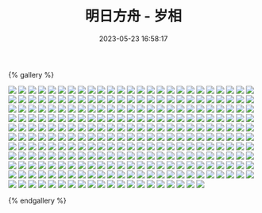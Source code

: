 ﻿---
title: 明日方舟 - 岁相
date: 2023-05-23 16:58:17
comments: false
---

{% gallery %}

![](https://cdn.jsdelivr.net/gh/1405720461/images@master/Arknights2/1.webp)
![](https://cdn.jsdelivr.net/gh/1405720461/images@master/Arknights2/2.webp)
![](https://cdn.jsdelivr.net/gh/1405720461/images@master/Arknights2/3.webp)
![](https://cdn.jsdelivr.net/gh/1405720461/images@master/Arknights2/4.webp)
![](https://cdn.jsdelivr.net/gh/1405720461/images@master/Arknights2/5.webp)
![](https://cdn.jsdelivr.net/gh/1405720461/images@master/Arknights2/6.webp)
![](https://cdn.jsdelivr.net/gh/1405720461/images@master/Arknights2/7.webp)
![](https://cdn.jsdelivr.net/gh/1405720461/images@master/Arknights2/8.webp)
![](https://cdn.jsdelivr.net/gh/1405720461/images@master/Arknights2/9.webp)
![](https://cdn.jsdelivr.net/gh/1405720461/images@master/Arknights2/10.webp)
![](https://cdn.jsdelivr.net/gh/1405720461/images@master/Arknights2/11.webp)
![](https://cdn.jsdelivr.net/gh/1405720461/images@master/Arknights2/12.webp)
![](https://cdn.jsdelivr.net/gh/1405720461/images@master/Arknights2/13.webp)
![](https://cdn.jsdelivr.net/gh/1405720461/images@master/Arknights2/14.webp)
![](https://cdn.jsdelivr.net/gh/1405720461/images@master/Arknights2/15.webp)
![](https://cdn.jsdelivr.net/gh/1405720461/images@master/Arknights2/16.webp)
![](https://cdn.jsdelivr.net/gh/1405720461/images@master/Arknights2/17.webp)
![](https://cdn.jsdelivr.net/gh/1405720461/images@master/Arknights2/18.webp)
![](https://cdn.jsdelivr.net/gh/1405720461/images@master/Arknights2/19.webp)
![](https://cdn.jsdelivr.net/gh/1405720461/images@master/Arknights2/20.webp)
![](https://cdn.jsdelivr.net/gh/1405720461/images@master/Arknights2/21.webp)
![](https://cdn.jsdelivr.net/gh/1405720461/images@master/Arknights2/22.webp)
![](https://cdn.jsdelivr.net/gh/1405720461/images@master/Arknights2/23.webp)
![](https://cdn.jsdelivr.net/gh/1405720461/images@master/Arknights2/24.webp)
![](https://cdn.jsdelivr.net/gh/1405720461/images@master/Arknights2/25.webp)
![](https://cdn.jsdelivr.net/gh/1405720461/images@master/Arknights2/26.webp)
![](https://cdn.jsdelivr.net/gh/1405720461/images@master/Arknights2/27.webp)
![](https://cdn.jsdelivr.net/gh/1405720461/images@master/Arknights2/28.webp)
![](https://cdn.jsdelivr.net/gh/1405720461/images@master/Arknights2/29.webp)
![](https://cdn.jsdelivr.net/gh/1405720461/images@master/Arknights2/30.webp)
![](https://cdn.jsdelivr.net/gh/1405720461/images@master/Arknights2/31.webp)
![](https://cdn.jsdelivr.net/gh/1405720461/images@master/Arknights2/32.webp)
![](https://cdn.jsdelivr.net/gh/1405720461/images@master/Arknights2/33.webp)
![](https://cdn.jsdelivr.net/gh/1405720461/images@master/Arknights2/34.webp)
![](https://cdn.jsdelivr.net/gh/1405720461/images@master/Arknights2/35.webp)
![](https://cdn.jsdelivr.net/gh/1405720461/images@master/Arknights2/36.webp)
![](https://cdn.jsdelivr.net/gh/1405720461/images@master/Arknights2/37.webp)
![](https://cdn.jsdelivr.net/gh/1405720461/images@master/Arknights2/38.webp)
![](https://cdn.jsdelivr.net/gh/1405720461/images@master/Arknights2/39.webp)
![](https://cdn.jsdelivr.net/gh/1405720461/images@master/Arknights2/40.webp)
![](https://cdn.jsdelivr.net/gh/1405720461/images@master/Arknights2/41.webp)
![](https://cdn.jsdelivr.net/gh/1405720461/images@master/Arknights2/42.webp)
![](https://cdn.jsdelivr.net/gh/1405720461/images@master/Arknights2/43.webp)
![](https://cdn.jsdelivr.net/gh/1405720461/images@master/Arknights2/44.webp)
![](https://cdn.jsdelivr.net/gh/1405720461/images@master/Arknights2/45.webp)
![](https://cdn.jsdelivr.net/gh/1405720461/images@master/Arknights2/46.webp)
![](https://cdn.jsdelivr.net/gh/1405720461/images@master/Arknights2/47.webp)
![](https://cdn.jsdelivr.net/gh/1405720461/images@master/Arknights2/48.webp)
![](https://cdn.jsdelivr.net/gh/1405720461/images@master/Arknights2/49.webp)
![](https://cdn.jsdelivr.net/gh/1405720461/images@master/Arknights2/50.webp)
![](https://cdn.jsdelivr.net/gh/1405720461/images@master/Arknights2/51.webp)
![](https://cdn.jsdelivr.net/gh/1405720461/images@master/Arknights2/52.webp)
![](https://cdn.jsdelivr.net/gh/1405720461/images@master/Arknights2/53.webp)
![](https://cdn.jsdelivr.net/gh/1405720461/images@master/Arknights2/54.webp)
![](https://cdn.jsdelivr.net/gh/1405720461/images@master/Arknights2/55.webp)
![](https://cdn.jsdelivr.net/gh/1405720461/images@master/Arknights2/56.webp)
![](https://cdn.jsdelivr.net/gh/1405720461/images@master/Arknights2/57.webp)
![](https://cdn.jsdelivr.net/gh/1405720461/images@master/Arknights2/58.webp)
![](https://cdn.jsdelivr.net/gh/1405720461/images@master/Arknights2/59.webp)
![](https://cdn.jsdelivr.net/gh/1405720461/images@master/Arknights2/60.webp)
![](https://cdn.jsdelivr.net/gh/1405720461/images@master/Arknights2/61.webp)
![](https://cdn.jsdelivr.net/gh/1405720461/images@master/Arknights2/62.webp)
![](https://cdn.jsdelivr.net/gh/1405720461/images@master/Arknights2/63.webp)
![](https://cdn.jsdelivr.net/gh/1405720461/images@master/Arknights2/64.webp)
![](https://cdn.jsdelivr.net/gh/1405720461/images@master/Arknights2/65.webp)
![](https://cdn.jsdelivr.net/gh/1405720461/images@master/Arknights2/66.webp)
![](https://cdn.jsdelivr.net/gh/1405720461/images@master/Arknights2/67.webp)
![](https://cdn.jsdelivr.net/gh/1405720461/images@master/Arknights2/68.webp)
![](https://cdn.jsdelivr.net/gh/1405720461/images@master/Arknights2/69.webp)
![](https://cdn.jsdelivr.net/gh/1405720461/images@master/Arknights2/70.webp)
![](https://cdn.jsdelivr.net/gh/1405720461/images@master/Arknights2/71.webp)
![](https://cdn.jsdelivr.net/gh/1405720461/images@master/Arknights2/72.webp)
![](https://cdn.jsdelivr.net/gh/1405720461/images@master/Arknights2/73.webp)
![](https://cdn.jsdelivr.net/gh/1405720461/images@master/Arknights2/74.webp)
![](https://cdn.jsdelivr.net/gh/1405720461/images@master/Arknights2/75.webp)
![](https://cdn.jsdelivr.net/gh/1405720461/images@master/Arknights2/76.webp)
![](https://cdn.jsdelivr.net/gh/1405720461/images@master/Arknights2/77.webp)
![](https://cdn.jsdelivr.net/gh/1405720461/images@master/Arknights2/78.webp)
![](https://cdn.jsdelivr.net/gh/1405720461/images@master/Arknights2/79.webp)
![](https://cdn.jsdelivr.net/gh/1405720461/images@master/Arknights2/80.webp)
![](https://cdn.jsdelivr.net/gh/1405720461/images@master/Arknights2/81.webp)
![](https://cdn.jsdelivr.net/gh/1405720461/images@master/Arknights2/82.webp)
![](https://cdn.jsdelivr.net/gh/1405720461/images@master/Arknights2/83.webp)
![](https://cdn.jsdelivr.net/gh/1405720461/images@master/Arknights2/84.webp)
![](https://cdn.jsdelivr.net/gh/1405720461/images@master/Arknights2/85.webp)
![](https://cdn.jsdelivr.net/gh/1405720461/images@master/Arknights2/86.webp)
![](https://cdn.jsdelivr.net/gh/1405720461/images@master/Arknights2/87.webp)
![](https://cdn.jsdelivr.net/gh/1405720461/images@master/Arknights2/88.webp)
![](https://cdn.jsdelivr.net/gh/1405720461/images@master/Arknights2/89.webp)
![](https://cdn.jsdelivr.net/gh/1405720461/images@master/Arknights2/90.webp)
![](https://cdn.jsdelivr.net/gh/1405720461/images@master/Arknights2/91.webp)
![](https://cdn.jsdelivr.net/gh/1405720461/images@master/Arknights2/92.webp)
![](https://cdn.jsdelivr.net/gh/1405720461/images@master/Arknights2/93.webp)
![](https://cdn.jsdelivr.net/gh/1405720461/images@master/Arknights2/94.webp)
![](https://cdn.jsdelivr.net/gh/1405720461/images@master/Arknights2/95.webp)
![](https://cdn.jsdelivr.net/gh/1405720461/images@master/Arknights2/96.webp)
![](https://cdn.jsdelivr.net/gh/1405720461/images@master/Arknights2/97.webp)
![](https://cdn.jsdelivr.net/gh/1405720461/images@master/Arknights2/98.webp)
![](https://cdn.jsdelivr.net/gh/1405720461/images@master/Arknights2/99.webp)
![](https://cdn.jsdelivr.net/gh/1405720461/images@master/Arknights2/100.webp)
![](https://cdn.jsdelivr.net/gh/1405720461/images@master/Arknights2/101.webp)
![](https://cdn.jsdelivr.net/gh/1405720461/images@master/Arknights2/102.webp)
![](https://cdn.jsdelivr.net/gh/1405720461/images@master/Arknights2/103.webp)
![](https://cdn.jsdelivr.net/gh/1405720461/images@master/Arknights2/104.webp)
![](https://cdn.jsdelivr.net/gh/1405720461/images@master/Arknights2/105.webp)
![](https://cdn.jsdelivr.net/gh/1405720461/images@master/Arknights2/106.webp)
![](https://cdn.jsdelivr.net/gh/1405720461/images@master/Arknights2/107.webp)
![](https://cdn.jsdelivr.net/gh/1405720461/images@master/Arknights2/108.webp)
![](https://cdn.jsdelivr.net/gh/1405720461/images@master/Arknights2/109.webp)
![](https://cdn.jsdelivr.net/gh/1405720461/images@master/Arknights2/110.webp)
![](https://cdn.jsdelivr.net/gh/1405720461/images@master/Arknights2/111.webp)
![](https://cdn.jsdelivr.net/gh/1405720461/images@master/Arknights2/112.webp)
![](https://cdn.jsdelivr.net/gh/1405720461/images@master/Arknights2/113.webp)
![](https://cdn.jsdelivr.net/gh/1405720461/images@master/Arknights2/114.webp)
![](https://cdn.jsdelivr.net/gh/1405720461/images@master/Arknights2/115.webp)
![](https://cdn.jsdelivr.net/gh/1405720461/images@master/Arknights2/116.webp)
![](https://cdn.jsdelivr.net/gh/1405720461/images@master/Arknights2/117.webp)
![](https://cdn.jsdelivr.net/gh/1405720461/images@master/Arknights2/118.webp)
![](https://cdn.jsdelivr.net/gh/1405720461/images@master/Arknights2/119.webp)
![](https://cdn.jsdelivr.net/gh/1405720461/images@master/Arknights2/120.webp)
![](https://cdn.jsdelivr.net/gh/1405720461/images@master/Arknights2/121.webp)
![](https://cdn.jsdelivr.net/gh/1405720461/images@master/Arknights2/122.webp)
![](https://cdn.jsdelivr.net/gh/1405720461/images@master/Arknights2/123.webp)
![](https://cdn.jsdelivr.net/gh/1405720461/images@master/Arknights2/124.webp)
![](https://cdn.jsdelivr.net/gh/1405720461/images@master/Arknights2/125.webp)
![](https://cdn.jsdelivr.net/gh/1405720461/images@master/Arknights2/126.webp)
![](https://cdn.jsdelivr.net/gh/1405720461/images@master/Arknights2/127.webp)
![](https://cdn.jsdelivr.net/gh/1405720461/images@master/Arknights2/128.webp)
![](https://cdn.jsdelivr.net/gh/1405720461/images@master/Arknights2/129.webp)
![](https://cdn.jsdelivr.net/gh/1405720461/images@master/Arknights2/130.webp)
![](https://cdn.jsdelivr.net/gh/1405720461/images@master/Arknights2/131.webp)
![](https://cdn.jsdelivr.net/gh/1405720461/images@master/Arknights2/132.webp)
![](https://cdn.jsdelivr.net/gh/1405720461/images@master/Arknights2/133.webp)
![](https://cdn.jsdelivr.net/gh/1405720461/images@master/Arknights2/134.webp)
![](https://cdn.jsdelivr.net/gh/1405720461/images@master/Arknights2/135.webp)
![](https://cdn.jsdelivr.net/gh/1405720461/images@master/Arknights2/136.webp)
![](https://cdn.jsdelivr.net/gh/1405720461/images@master/Arknights2/137.webp)
![](https://cdn.jsdelivr.net/gh/1405720461/images@master/Arknights2/138.webp)
![](https://cdn.jsdelivr.net/gh/1405720461/images@master/Arknights2/139.webp)
![](https://cdn.jsdelivr.net/gh/1405720461/images@master/Arknights2/140.webp)
![](https://cdn.jsdelivr.net/gh/1405720461/images@master/Arknights2/141.webp)
![](https://cdn.jsdelivr.net/gh/1405720461/images@master/Arknights2/142.webp)
![](https://cdn.jsdelivr.net/gh/1405720461/images@master/Arknights2/143.webp)
![](https://cdn.jsdelivr.net/gh/1405720461/images@master/Arknights2/144.webp)
![](https://cdn.jsdelivr.net/gh/1405720461/images@master/Arknights2/145.webp)
![](https://cdn.jsdelivr.net/gh/1405720461/images@master/Arknights2/146.webp)
![](https://cdn.jsdelivr.net/gh/1405720461/images@master/Arknights2/147.webp)
![](https://cdn.jsdelivr.net/gh/1405720461/images@master/Arknights2/148.webp)
![](https://cdn.jsdelivr.net/gh/1405720461/images@master/Arknights2/149.webp)
![](https://cdn.jsdelivr.net/gh/1405720461/images@master/Arknights2/150.webp)
![](https://cdn.jsdelivr.net/gh/1405720461/images@master/Arknights2/151.webp)
![](https://cdn.jsdelivr.net/gh/1405720461/images@master/Arknights2/152.webp)
![](https://cdn.jsdelivr.net/gh/1405720461/images@master/Arknights2/153.webp)
![](https://cdn.jsdelivr.net/gh/1405720461/images@master/Arknights2/154.webp)
![](https://cdn.jsdelivr.net/gh/1405720461/images@master/Arknights2/155.webp)
![](https://cdn.jsdelivr.net/gh/1405720461/images@master/Arknights2/156.webp)
![](https://cdn.jsdelivr.net/gh/1405720461/images@master/Arknights2/157.webp)
![](https://cdn.jsdelivr.net/gh/1405720461/images@master/Arknights2/158.webp)
![](https://cdn.jsdelivr.net/gh/1405720461/images@master/Arknights2/159.webp)
![](https://cdn.jsdelivr.net/gh/1405720461/images@master/Arknights2/160.webp)
![](https://cdn.jsdelivr.net/gh/1405720461/images@master/Arknights2/161.webp)
![](https://cdn.jsdelivr.net/gh/1405720461/images@master/Arknights2/162.webp)
![](https://cdn.jsdelivr.net/gh/1405720461/images@master/Arknights2/163.webp)
![](https://cdn.jsdelivr.net/gh/1405720461/images@master/Arknights2/164.webp)
![](https://cdn.jsdelivr.net/gh/1405720461/images@master/Arknights2/165.webp)
![](https://cdn.jsdelivr.net/gh/1405720461/images@master/Arknights2/166.webp)
![](https://cdn.jsdelivr.net/gh/1405720461/images@master/Arknights2/167.webp)
![](https://cdn.jsdelivr.net/gh/1405720461/images@master/Arknights2/168.webp)
![](https://cdn.jsdelivr.net/gh/1405720461/images@master/Arknights2/169.webp)
![](https://cdn.jsdelivr.net/gh/1405720461/images@master/Arknights2/170.webp)
![](https://cdn.jsdelivr.net/gh/1405720461/images@master/Arknights2/171.webp)
![](https://cdn.jsdelivr.net/gh/1405720461/images@master/Arknights2/172.webp)
![](https://cdn.jsdelivr.net/gh/1405720461/images@master/Arknights2/173.webp)
![](https://cdn.jsdelivr.net/gh/1405720461/images@master/Arknights2/174.webp)
![](https://cdn.jsdelivr.net/gh/1405720461/images@master/Arknights2/175.webp)
![](https://cdn.jsdelivr.net/gh/1405720461/images@master/Arknights2/176.webp)
![](https://cdn.jsdelivr.net/gh/1405720461/images@master/Arknights2/177.webp)
![](https://cdn.jsdelivr.net/gh/1405720461/images@master/Arknights2/178.webp)
![](https://cdn.jsdelivr.net/gh/1405720461/images@master/Arknights2/179.webp)
![](https://cdn.jsdelivr.net/gh/1405720461/images@master/Arknights2/180.webp)
![](https://cdn.jsdelivr.net/gh/1405720461/images@master/Arknights2/181.webp)
![](https://cdn.jsdelivr.net/gh/1405720461/images@master/Arknights2/182.webp)
![](https://cdn.jsdelivr.net/gh/1405720461/images@master/Arknights2/183.webp)
![](https://cdn.jsdelivr.net/gh/1405720461/images@master/Arknights2/184.webp)
![](https://cdn.jsdelivr.net/gh/1405720461/images@master/Arknights2/185.webp)
![](https://cdn.jsdelivr.net/gh/1405720461/images@master/Arknights2/186.webp)
![](https://cdn.jsdelivr.net/gh/1405720461/images@master/Arknights2/187.webp)
![](https://cdn.jsdelivr.net/gh/1405720461/images@master/Arknights2/188.webp)
![](https://cdn.jsdelivr.net/gh/1405720461/images@master/Arknights2/189.webp)
![](https://cdn.jsdelivr.net/gh/1405720461/images@master/Arknights2/190.webp)
![](https://cdn.jsdelivr.net/gh/1405720461/images@master/Arknights2/191.webp)
![](https://cdn.jsdelivr.net/gh/1405720461/images@master/Arknights2/192.webp)
![](https://cdn.jsdelivr.net/gh/1405720461/images@master/Arknights2/193.webp)
![](https://cdn.jsdelivr.net/gh/1405720461/images@master/Arknights2/194.webp)
![](https://cdn.jsdelivr.net/gh/1405720461/images@master/Arknights2/195.webp)
![](https://cdn.jsdelivr.net/gh/1405720461/images@master/Arknights2/196.webp)
![](https://cdn.jsdelivr.net/gh/1405720461/images@master/Arknights2/197.webp)
![](https://cdn.jsdelivr.net/gh/1405720461/images@master/Arknights2/198.webp)
![](https://cdn.jsdelivr.net/gh/1405720461/images@master/Arknights2/199.webp)
![](https://cdn.jsdelivr.net/gh/1405720461/images@master/Arknights2/200.webp)
![](https://cdn.jsdelivr.net/gh/1405720461/images@master/Arknights2/201.webp)
![](https://cdn.jsdelivr.net/gh/1405720461/images@master/Arknights2/202.webp)
![](https://cdn.jsdelivr.net/gh/1405720461/images@master/Arknights2/203.webp)
![](https://cdn.jsdelivr.net/gh/1405720461/images@master/Arknights2/204.webp)
![](https://cdn.jsdelivr.net/gh/1405720461/images@master/Arknights2/205.webp)
![](https://cdn.jsdelivr.net/gh/1405720461/images@master/Arknights2/206.webp)
![](https://cdn.jsdelivr.net/gh/1405720461/images@master/Arknights2/207.webp)
![](https://cdn.jsdelivr.net/gh/1405720461/images@master/Arknights2/208.webp)
![](https://cdn.jsdelivr.net/gh/1405720461/images@master/Arknights2/209.webp)
![](https://cdn.jsdelivr.net/gh/1405720461/images@master/Arknights2/210.webp)
![](https://cdn.jsdelivr.net/gh/1405720461/images@master/Arknights2/211.webp)
![](https://cdn.jsdelivr.net/gh/1405720461/images@master/Arknights2/212.webp)
![](https://cdn.jsdelivr.net/gh/1405720461/images@master/Arknights2/213.webp)
![](https://cdn.jsdelivr.net/gh/1405720461/images@master/Arknights2/214.webp)
![](https://cdn.jsdelivr.net/gh/1405720461/images@master/Arknights2/215.webp)
![](https://cdn.jsdelivr.net/gh/1405720461/images@master/Arknights2/216.webp)
![](https://cdn.jsdelivr.net/gh/1405720461/images@master/Arknights2/217.webp)
![](https://cdn.jsdelivr.net/gh/1405720461/images@master/Arknights2/218.webp)
![](https://cdn.jsdelivr.net/gh/1405720461/images@master/Arknights2/219.webp)
![](https://cdn.jsdelivr.net/gh/1405720461/images@master/Arknights2/220.webp)
![](https://cdn.jsdelivr.net/gh/1405720461/images@master/Arknights2/221.webp)
![](https://cdn.jsdelivr.net/gh/1405720461/images@master/Arknights2/222.webp)
![](https://cdn.jsdelivr.net/gh/1405720461/images@master/Arknights2/223.webp)
![](https://cdn.jsdelivr.net/gh/1405720461/images@master/Arknights2/224.webp)
![](https://cdn.jsdelivr.net/gh/1405720461/images@master/Arknights2/225.webp)
![](https://cdn.jsdelivr.net/gh/1405720461/images@master/Arknights2/226.webp)
![](https://cdn.jsdelivr.net/gh/1405720461/images@master/Arknights2/227.webp)
![](https://cdn.jsdelivr.net/gh/1405720461/images@master/Arknights2/228.webp)
![](https://cdn.jsdelivr.net/gh/1405720461/images@master/Arknights2/229.webp)
![](https://cdn.jsdelivr.net/gh/1405720461/images@master/Arknights2/230.webp)
![](https://cdn.jsdelivr.net/gh/1405720461/images@master/Arknights2/231.webp)
![](https://cdn.jsdelivr.net/gh/1405720461/images@master/Arknights2/232.webp)
![](https://cdn.jsdelivr.net/gh/1405720461/images@master/Arknights2/233.webp)
![](https://cdn.jsdelivr.net/gh/1405720461/images@master/Arknights2/234.webp)
![](https://cdn.jsdelivr.net/gh/1405720461/images@master/Arknights2/235.webp)
![](https://cdn.jsdelivr.net/gh/1405720461/images@master/Arknights2/236.webp)
![](https://cdn.jsdelivr.net/gh/1405720461/images@master/Arknights2/237.webp)
![](https://cdn.jsdelivr.net/gh/1405720461/images@master/Arknights2/238.webp)
![](https://cdn.jsdelivr.net/gh/1405720461/images@master/Arknights2/239.webp)
![](https://cdn.jsdelivr.net/gh/1405720461/images@master/Arknights2/240.webp)
![](https://cdn.jsdelivr.net/gh/1405720461/images@master/Arknights2/241.webp)
![](https://cdn.jsdelivr.net/gh/1405720461/images@master/Arknights2/242.webp)
![](https://cdn.jsdelivr.net/gh/1405720461/images@master/Arknights2/243.webp)
![](https://cdn.jsdelivr.net/gh/1405720461/images@master/Arknights2/244.webp)
![](https://cdn.jsdelivr.net/gh/1405720461/images@master/Arknights2/245.webp)
![](https://cdn.jsdelivr.net/gh/1405720461/images@master/Arknights2/246.webp)
![](https://cdn.jsdelivr.net/gh/1405720461/images@master/Arknights2/247.webp)
![](https://cdn.jsdelivr.net/gh/1405720461/images@master/Arknights2/248.webp)
![](https://cdn.jsdelivr.net/gh/1405720461/images@master/Arknights2/249.webp)
![](https://cdn.jsdelivr.net/gh/1405720461/images@master/Arknights2/250.jpg)
![](https://cdn.jsdelivr.net/gh/1405720461/images@master/Arknights2/251.webp)
![](https://cdn.jsdelivr.net/gh/1405720461/images@master/Arknights2/252.webp)
![](https://cdn.jsdelivr.net/gh/1405720461/images@master/Arknights2/253.webp)
![](https://cdn.jsdelivr.net/gh/1405720461/images@master/Arknights2/254.webp)
![](https://cdn.jsdelivr.net/gh/1405720461/images@master/Arknights2/255.webp)
![](https://cdn.jsdelivr.net/gh/1405720461/images@master/Arknights2/256.webp)
![](https://cdn.jsdelivr.net/gh/1405720461/images@master/Arknights2/257.webp)
![](https://cdn.jsdelivr.net/gh/1405720461/images@master/Arknights2/258.webp)
![](https://cdn.jsdelivr.net/gh/1405720461/images@master/Arknights2/259.webp)
![](https://cdn.jsdelivr.net/gh/1405720461/images@master/Arknights2/260.webp)
![](https://cdn.jsdelivr.net/gh/1405720461/images@master/Arknights2/261.webp)
![](https://cdn.jsdelivr.net/gh/1405720461/images@master/Arknights2/262.webp)
![](https://cdn.jsdelivr.net/gh/1405720461/images@master/Arknights2/263.webp)
![](https://cdn.jsdelivr.net/gh/1405720461/images@master/Arknights2/264.webp)
![](https://cdn.jsdelivr.net/gh/1405720461/images@master/Arknights2/265.webp)
![](https://cdn.jsdelivr.net/gh/1405720461/images@master/Arknights2/266.webp)
![](https://cdn.jsdelivr.net/gh/1405720461/images@master/Arknights2/267.webp)
![](https://cdn.jsdelivr.net/gh/1405720461/images@master/Arknights2/268.webp)
![](https://cdn.jsdelivr.net/gh/1405720461/images@master/Arknights2/269.webp)
![](https://cdn.jsdelivr.net/gh/1405720461/images@master/Arknights2/270.webp)

{% endgallery %}
